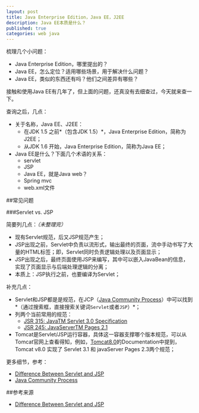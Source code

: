```yaml
---
layout: post
title: Java Enterprise Edition，Java EE，J2EE
description: Java EE本质是什么？
published: true
categories: web java
---
```


梳理几个小问题：

* Java Enterprise Edition，哪里提出的？
* Java EE，怎么定位？适用哪些场景，用于解决什么问题？
* Java EE，类似的东西还有吗？他们之间差异有哪些？

接触和使用Java EE有几年了，但上面的问题，还真没有去细查过，今天就来查一下。

查询之后，几点：

* 关于名称，Java EE、J2EE：
	* 在JDK 1.5 之前*（包含JDK 1.5）*，Java Enterprise Edition，简称为J2EE；
	* 从JDK 1.6 开始，Java Enterprise Edition，简称为Java EE；
* Java EE是什么？下面几个术语的关系：
	* servlet
	* JSP
	* Java EE，就是Java web？
	* Spring mvc
	* web.xml文件


##常见问题

###Servlet vs. JSP

简要列几点：*（未整理完）*

* 现有Servlet规范，后又JSP规范产生；
* JSP出现之前，Servlet中负责以流形式，输出最终的页面，流中手动书写了大量的HTML标签；即，Servlet同时负责逻辑处理以及页面显示；
* JSP出现之后，最终页面使用JSP来编写，其中可以嵌入JavaBean的信息，实现了页面显示与后端处理逻辑的分离；
* 本质上：JSP执行之前，也要编译为Servlet；

补充几点：

* Servlet和JSP都是是规范，在JCP（[Java Community Process][Java Community Process]）中可以找到*（通过搜索框，直接搜索关键词`Servlet`或者`JSP`）*；
* 列两个当前常用的规范：
	* [JSR 315: JavaTM Servlet 3.0 Specification][JSR315]
	* [JSR 245: JavaServerTM Pages 2.1][JSR245]
* Tomcat是Servlet/JSP运行容器，具体这一容器支撑哪个版本规范，可以从Tomcat官网上查看得知，例如，[Tomcat8.0][Tomcat8.0]的Documentation中提到，Tomcat v8.0 实现了 Servlet 3.1 和 javaServer Pages 2.3两个规范；



更多细节，参考：

* [Difference Between Servlet and JSP][Difference Between Servlet and JSP]
* [Java Community Process][Java Community Process]






















##参考来源

* [Difference Between Servlet and JSP][Difference Between Servlet and JSP]










[NingG]:    				http://ningg.github.com  "NingG"



[Difference Between Servlet and JSP]:		http://www.javabeat.net/difference-servlet-jsp/
[Java Community Process]:					https://www.jcp.org/en/home/index
[JSR315]:									https://www.jcp.org/en/jsr/detail?id=315			"JSR 315: JavaTM Servlet 3.0 Specification"
[JSR245]:									https://www.jcp.org/en/jsr/detail?id=245			"JSR 245: JavaServerTM Pages 2.1"
[Tomcat8.0]:								http://tomcat.apache.org/tomcat-8.0-doc/index.html






